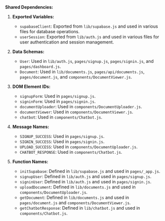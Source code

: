 **Shared Dependencies:**

1. **Exported Variables:**
   - `supabaseClient`: Exported from `lib/supabase.js` and used in various files for database operations.
   - `userSession`: Exported from `lib/auth.js` and used in various files for user authentication and session management.

2. **Data Schemas:**
   - `User`: Used in `lib/auth.js`, `pages/signup.js`, `pages/signin.js`, and `pages/dashboard.js`.
   - `Document`: Used in `lib/documents.js`, `pages/api/documents.js`, `pages/document.js`, and `components/DocumentViewer.js`.

3. **DOM Element IDs:**
   - `signupForm`: Used in `pages/signup.js`.
   - `signinForm`: Used in `pages/signin.js`.
   - `documentUploader`: Used in `components/DocumentUploader.js`.
   - `documentViewer`: Used in `components/DocumentViewer.js`.
   - `chatbot`: Used in `components/Chatbot.js`.

4. **Message Names:**
   - `SIGNUP_SUCCESS`: Used in `pages/signup.js`.
   - `SIGNIN_SUCCESS`: Used in `pages/signin.js`.
   - `UPLOAD_SUCCESS`: Used in `components/DocumentUploader.js`.
   - `CHATBOT_RESPONSE`: Used in `components/Chatbot.js`.

5. **Function Names:**
   - `initSupabase`: Defined in `lib/supabase.js` and used in `pages/_app.js`.
   - `signupUser`: Defined in `lib/auth.js` and used in `pages/signup.js`.
   - `signinUser`: Defined in `lib/auth.js` and used in `pages/signin.js`.
   - `uploadDocument`: Defined in `lib/documents.js` and used in `components/DocumentUploader.js`.
   - `getDocument`: Defined in `lib/documents.js` and used in `pages/document.js` and `components/DocumentViewer.js`.
   - `getChatbotResponse`: Defined in `lib/chatbot.js` and used in `components/Chatbot.js`.